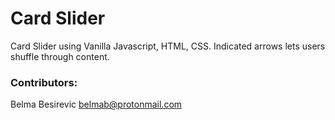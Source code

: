 # Card Slider
Card Slider using Vanilla Javascript, HTML, CSS. Indicated arrows lets users shuffle through content. 

### Contributors:
Belma Besirevic belmab@protonmail.com
